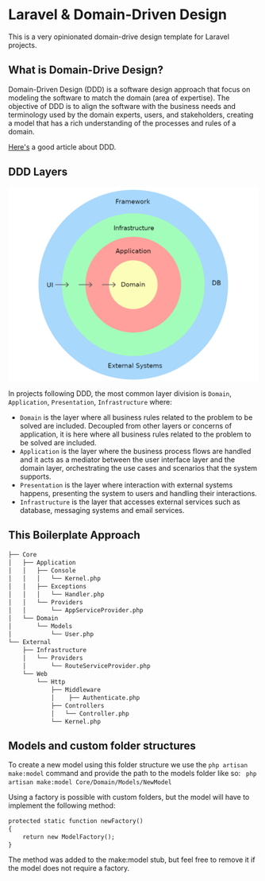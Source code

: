 # Laravel & Domain-Driven Design
This is a very opinionated domain-drive design template for Laravel projects.

## What is Domain-Drive Design?
Domain-Driven Design (DDD) is a software design approach that focus on modeling the software to match the domain (area of expertise).
The objective of DDD is to align the software with the business needs and terminology used by the domain experts, users, and stakeholders, creating a model that has a rich understanding of the processes and rules of a domain.

[Here's](https://romanglushach.medium.com/domain-driven-design-ddd-a-guide-to-building-scalable-high-performance-systems-5314a7fe053c) a good article about DDD.

## DDD Layers

<img src="docs/ddd_layers.webp" alt="ddd layers representation" width="600px" />

In projects following DDD, the most common layer division is `Domain`, `Application`, `Presentation`, `Infrastructure` where:

* `Domain` is the layer where all business rules related to the problem to be solved are included.
Decoupled from other layers or concerns of application, it is here where all business rules related to the problem to be solved are included.
* `Application` is the layer where the business process flows are handled and it acts as a mediator between the user interface layer and the domain layer, orchestrating the use cases and scenarios that the system supports.
* `Presentation` is the layer where interaction with external systems happens, presenting the system to users and handling their interactions.
* `Infrastructure` is the layer that accesses external services such as database, messaging systems and email services.


## This Boilerplate Approach
```
├── Core
│   ├── Application
│   │   ├── Console
│   │   │   └── Kernel.php
│   │   ├── Exceptions
│   │   │   └── Handler.php
│   │   └── Providers
│   │       └── AppServiceProvider.php
│   └── Domain
│       └── Models
│           └── User.php
└── External
    ├── Infrastructure
    │   └── Providers
    │       └── RouteServiceProvider.php
    └── Web
        └── Http
            ├── Middleware
            │    ├── Authenticate.php
            ├── Controllers
            │   └── Controller.php
            └── Kernel.php
```

## Models and custom folder structures

To create a new model using this folder structure we use the `php artisan make:model` command and provide the path to the models folder like so:
`` php artisan make:model Core/Domain/Models/NewModel``

Using a factory is possible with custom folders, but the model will have to implement the following method:
```
protected static function newFactory()
{
    return new ModelFactory();
}
```
The method was added to the make:model stub, but feel free to remove it if the model does not require a factory.
